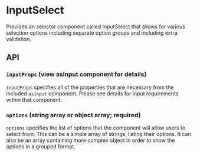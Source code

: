 # InputSelect

Provides an selector component called InputSelect that allows for various selection options including separate option groups and including extra validation.

## API

### `inputProps` (view asInput component for details)
`inputProps` specifies all of the properties that are necessary from the included `asInput` component.  Please see details for input requirements within that component. 

### `options` (string array or object array; required)
`options` specifies the list of options that the component will allow users to select from.  This can be a simple array of strings, listing their options.  It can also be an array containing more complex object in order to show the options in a grouped format.
